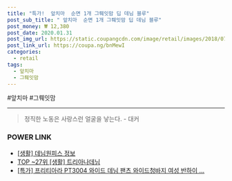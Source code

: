 ```yaml
--- 
title: "특가!  앞치마  순면 1개 그뤠잇맘 딥 데님 블루" 
post_sub_title: " 앞치마  순면 1개 그뤠잇맘 딥 데님 블루" 
post_money: ₩ 12,380 
post_date: 2020.01.31 
post_img_url: https://static.coupangcdn.com/image/retail/images/2018/07/25/16/8/781e4763-be6c-46eb-941e-81abe21dedc6.jpg 
post_link_url: https://coupa.ng/bnMewI 
categories: 
  - retail 
tags: 
  - 앞치마 
  - 그뤠잇맘 
--- 
```

  #앞치마 #그뤠잇맘 
<hr> 

> 정직한 노동은 사랑스런 얼굴을 낳는다. - 대커 


### POWER LINK

* <a href="https://blog.naver.com/santokki14/221770966366" target="_blank"> [생활] 데님원피스 정보 </a>
* <a href="https://blog.naver.com/an0733/221787165779" target="_blank"> TOP ~27위 [생활] 트리아나데님</a>
* <a href="https://blog.naver.com/an0733/221789852360" target="_blank">[특가] 프리티아라 PT3004 와이드 데님 팬츠 와이드청바지 여성 반하이 ...</a>
